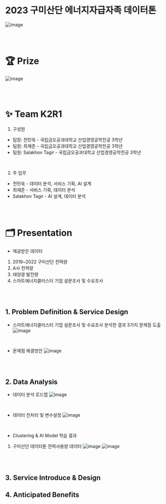 # 2023 구미산단 에너지자급자족 데이터톤
 
![image](https://github.com/jaejunchoe/2023-Gumi-Industrial-Complex-Energy-Self-Sufficiency-Datathon/assets/157339263/73e027be-996b-4158-a8f6-0156e6bbca57)

<br/><br/>

# 🏆 Prize
![image](https://github.com/jaejunchoe/2023-Gumi-Industrial-Complex-Energy-Self-Sufficiency-Datathon/assets/157339263/675b8911-d60c-4c34-885f-772a588fed9c)

<br/><br/>

# ✨ Team K2R1
1. 구성원
* 팀장: 전민욱 - 국립금오공과대학교 산업경영공학전공 3학년
* 팀원: 최재준 - 국립금오공과대학교 산업경영공학전공 3학년 
* 팀원: Salakhov Tagir - 국립금오공과대학교 산업경영공학전공 3학년

<br/>

2. 주 임무
* 전민욱 - 데이터 분석, 서비스 기획, AI 설계
* 최재준 - 서비스 기획, 데이터 분석
* Salakhov Tagir - AI 설계, 데이터 분석

<br/><br/>

# 🗂 Presentation
- 제공받은 데이터
1. 2019~2022 구미산단 전력량
2. A사 전력량
3. 태양광 발전량
4. 스마트에너지클러스터 기업 설문조사 및 수요조사

<br/><br/>
## 1. Problem Definition & Service Design
- 스마트에너지클러스터 기업 설문조사 및 수요조사 분석한 결과 3가지 문제점 도출
![image](https://github.com/jaejunchoe/2023-Gumi-Industrial-Complex-Energy-Self-Sufficiency-Datathon/assets/157339263/a735eb01-ce36-47e9-8798-b144fa7c7c4d)


<br/>

- 문제점 해결방안
![image](https://github.com/jaejunchoe/2023-Gumi-Industrial-Complex-Energy-Self-Sufficiency-Datathon/assets/157339263/80c9ee70-3706-4f39-b3b5-61f8a7ed4fd6)


<br/><br/>
## 2. Data Analysis 
- 데이터 분석 로드맵
![image](https://github.com/jaejunchoe/2023-Gumi-Industrial-Complex-Energy-Self-Sufficiency-Datathon/assets/157339263/9625ceaa-bf93-4a8b-a531-231ebf215784)

<br/>

- 데이터 전처리 및 변수설정
![image](https://github.com/jaejunchoe/2023-Gumi-Industrial-Complex-Energy-Self-Sufficiency-Datathon/assets/157339263/ccc81c0f-0762-48bb-a504-a299935402fc)

<br/>

- Clustering & AI Model 학습 결과
1. 구미산단 데이터톤 전력사용량 데이터
![image](https://github.com/jaejunchoe/2023-Gumi-Industrial-Complex-Energy-Self-Sufficiency-Datathon/assets/157339263/abd8c221-e902-4731-b9c6-e77cf15129ee)
![image](https://github.com/jaejunchoe/2023-Gumi-Industrial-Complex-Energy-Self-Sufficiency-Datathon/assets/157339263/4c01505b-8f5a-4e1f-882f-9826820a92cd)



<br/><br/>




## 3. Service Introduce & Design 



## 4. Anticipated Benefits



